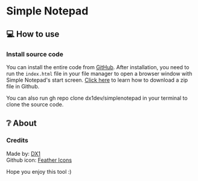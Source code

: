# Simple Notepad

## 💻 How to use
### Install source code
You can install the entire code from [GitHub](https://github.com/dx1dev/simplenotepad). After installation, you need to run the ```index.html``` file in your file manager to open a browser window with Simple Notepad's start screen. [Click here](https://docs.github.com/en/get-started/start-your-journey/downloading-files-from-github#downloading-a-repositorys-files) to learn how to download a zip file in Github.

You can also run gh repo clone dx1dev/simplenotepad in your terminal to clone the source code.

## ❔ About
### Credits
Made by: [DX1](https://github.com/DX1Dev)<br>
Github icon: [Feather Icons](https://feathericons.com)

Hope you enjoy this tool :)
